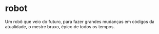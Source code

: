 # robot
Um robô que veio do futuro, para fazer grandes mudanças em códigos da atualidade, o mestre bruxo, épico de todos os tempos.
